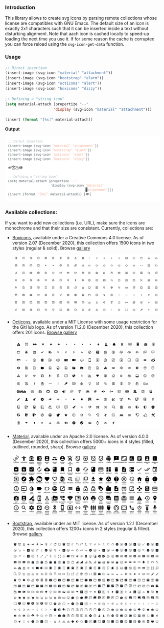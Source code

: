 
### Introduction

This library allows to create svg icons by parsing remote collections
whose license are compatibles with GNU Emacs. The default size of an
icon is exactly 2x1 characters such that it can be inserted inside a
text without disturbing alignment. Note that aach icon is cached
locally to speed-up loading the next time you use it. If for some
reason the cache is corrupted you can  force reload using the
`svg-icon-get-data` function.

### Usage

```lisp
;; Direct insertion
(insert-image (svg-icon "material" "attachment"))
(insert-image (svg-icon "bootstrap" "alarm"))
(insert-image (svg-icon "octicons" "alert"))
(insert-image (svg-icon "boxicons" "dizzy"))

;; Defining a "string icon"
(setq material-attach (propertize "--"
                      'display (svg-icon "material" "attachment")))

(insert (format "[%s]" material-attach))
```

**Output**

![](screenshot.png)


### Available collections:

If you want to add new collections (i.e. URL), make sure the icons are
monochrome and that their size are consistent. Currently, collections
are:

- [Boxicons](https://github.com/atisawd/boxicons), available under a
  Creative Commons 4.0 license.  As of version 2.07 (December 2020),
  this collection offers 1500 icons in two styles (regular & solid).
  Browse [gallery](https://boxicons.com)
  
  ![](boxicons.png)
  
- [Octicons](https://github.com/primer/octicons), available under a
  MIT License with some usage restriction for the GitHub logo.  As of
  version 11.2.0 (December 2020), this collection offers 201 icons.
  [Browse gallery](https://primer.style/octicons)
  
  ![](octicons.png)

- [Material](https://github.com/Templarian/MaterialDesign),
  available under an Apache 2.0 license.  As of version 4.0.0
  (December 2020), this collection offers 5000+ icons in 4 styles
  (filled, outlined, rounded, sharp).
  Browse [gallery](https://materialdesignicons.com)

  ![](material.png)

- [Bootstrap](https://github.com/twbs/icons), available under an MIT
  license.  As of version 1.2.1 (December 2020), this collection
  offers 1200+ icons in 2 styles (regular & filled). Browse
  [gallery](https://icons.getbootstrap.com)

  ![](bootstrap.png)


